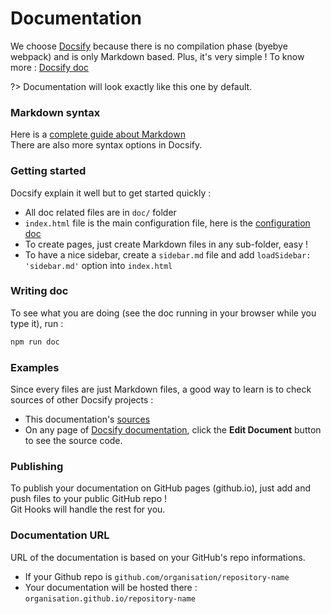 # Documentation

We choose [Docsify](https://docsify.js.org/) because there is no compilation phase (byebye webpack) and is only Markdown based. Plus, it's very simple !
To know more : [Docsify doc](https://docsify.js.org/#/more-pages)

?> Documentation will look exactly like this one by default.


### Markdown syntax

Here is a [complete guide about Markdown](https://www.markdownguide.org/basic-syntax/)
<br>There are also more syntax options in Docsify.


### Getting started

Docsify explain it well but to get started quickly :
- All doc related files are in `doc/` folder
- `index.html` file is the main configuration file, here is the [configuration doc](https://docsify.js.org/#/configuration)
- To create pages, just create Markdown files in any sub-folder, easy !
- To have a nice sidebar, create a `sidebar.md` file and add `loadSidebar: 'sidebar.md'` option into `index.html`

### Writing doc

To see what you are doing (see the doc running in your browser while you type it), run :
```bash
npm run doc
```


### Examples

Since every files are just Markdown files, a good way to learn is to check sources of other Docsify projects :
- This documentation's [sources](https://github.com/solid-js/typescript-npm-starter/tree/master/doc)
- On any page of [Docsify documentation](https://docsify.js.org/#/more-pages), click the **Edit Document** button to see the source code.


### Publishing

To publish your documentation on GitHub pages (github.io), just add and push files to your public GitHub repo !
<br>Git Hooks will handle the rest for you.


### Documentation URL

URL of the documentation is based on your GitHub's repo informations.
- If your Github repo is `github.com/organisation/repository-name`
- Your documentation will be hosted there : `organisation.github.io/repository-name`
